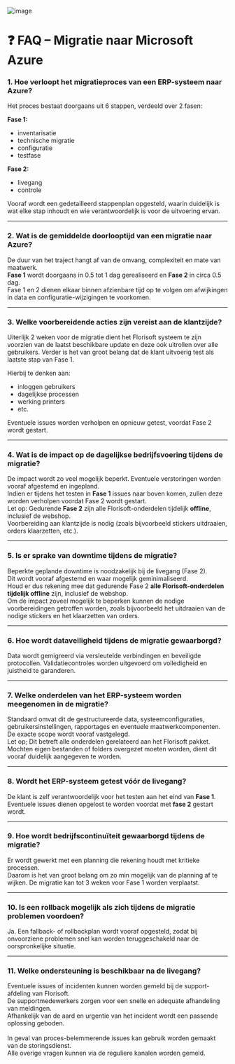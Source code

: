![image](https://github.com/user-attachments/assets/c868180d-893a-4744-bbaa-0f2847606598)


# ❓ FAQ – Migratie naar Microsoft Azure

### 1. Hoe verloopt het migratieproces van een ERP-systeem naar Azure?
Het proces bestaat doorgaans uit 6 stappen, verdeeld over 2 fasen: 

**Fase 1:** 
- inventarisatie
- technische migratie
- configuratie
- testfase

**Fase 2:**
- livegang
- controle

Vooraf wordt een gedetailleerd stappenplan opgesteld, waarin duidelijk is wat elke stap inhoudt en wie verantwoordelijk is voor de uitvoering ervan. 

---

### 2. Wat is de gemiddelde doorlooptijd van een migratie naar Azure?

De duur van het traject hangt af van de omvang, complexiteit en mate van maatwerk. <br>
**Fase 1** wordt doorgaans in 0.5 tot 1 dag gerealiseerd en **Fase 2** in circa 0.5 dag. <br>
Fase 1 en 2 dienen elkaar binnen afzienbare tijd op te volgen om afwijkingen in data en configuratie-wijzigingen te voorkomen. 

---

### 3. Welke voorbereidende acties zijn vereist aan de klantzijde?
Uiterlijk 2 weken voor de migratie dient het Florisoft systeem te zijn voorzien van de laatst beschikbare update en deze ook uitrollen over alle gebruikers.
Verder is het van groot belang dat de klant uitvoerig test als laatste stap van Fase 1. 

Hierbij te denken aan:
- inloggen gebruikers
- dagelijkse processen
- werking printers
- etc. 

Eventuele issues worden verholpen en opnieuw getest, voordat Fase 2 wordt gestart. 


---

### 4. Wat is de impact op de dagelijkse bedrijfsvoering tijdens de migratie?
De impact wordt zo veel mogelijk beperkt. Eventuele verstoringen worden vooraf afgestemd en ingepland. <br>
Indien er tijdens het testen in **Fase 1** issues naar boven komen, zullen deze worden verholpen voordat Fase 2 wordt gestart. <br>
Let op: Gedurende **Fase 2** zijn alle Florisoft-onderdelen tijdelijk **offline**, inclusief de webshop.<br>
Voorbereiding aan klantzijde is nodig (zoals bijvoorbeeld stickers uitdraaien, orders klaarzetten, etc.).

---

### 5. Is er sprake van downtime tijdens de migratie?
Beperkte geplande downtime is noodzakelijk bij de livegang (Fase 2). <br>
Dit wordt vooraf afgestemd en waar mogelijk geminimaliseerd.<br>
Houd er dus rekening mee dat gedurende Fase 2 **alle Florisoft-onderdelen tijdelijk offline** zijn, inclusief de webshop. <br>
Om de impact zoveel mogelijk te beperken kunnen de nodige voorbereidingen getroffen worden, zoals bijvoorbeeld het uitdraaien van de nodige stickers en het klaarzetten van orders. 

---

### 6. Hoe wordt dataveiligheid tijdens de migratie gewaarborgd?
Data wordt gemigreerd via versleutelde verbindingen en beveiligde protocollen. Validatiecontroles worden uitgevoerd om volledigheid en juistheid te garanderen.

---

### 7. Welke onderdelen van het ERP-systeem worden meegenomen in de migratie?
Standaard omvat dit de gestructureerde data, systeemconfiguraties, gebruikersinstellingen, rapportages en eventuele maatwerkcomponenten. De exacte scope wordt vooraf vastgelegd. <br>
Let op; Dit betreft alle onderdelen gerelateerd aan het Florisoft pakket. Mochten eigen bestanden of folders overgezet moeten worden, dient dit vooraf duidelijk aangegeven te worden. 

---

### 8. Wordt het ERP-systeem getest vóór de livegang?
De klant is zelf verantwoordelijk voor het testen aan het eind van **Fase 1**. <br>
Eventuele issues dienen opgelost te worden voordat met **fase 2** gestart wordt.

---

### 9. Hoe wordt bedrijfscontinuïteit gewaarborgd tijdens de migratie?
Er wordt gewerkt met een planning die rekening houdt met kritieke processen. <br>
Daarom is het van groot belang om zo min mogelijk van de planning af te wijken. De migratie kan tot 3 weken voor Fase 1 worden verplaatst.

---

### 10. Is een rollback mogelijk als zich tijdens de migratie problemen voordoen?
Ja. Een fallback- of rollbackplan wordt vooraf opgesteld, zodat bij onvoorziene problemen snel kan worden teruggeschakeld naar de oorspronkelijke situatie.

---

### 11. Welke ondersteuning is beschikbaar na de livegang?
Eventuele issues of incidenten kunnen worden gemeld bij de support-afdeling van Florisoft. <br>
De supportmedewerkers zorgen voor een snelle en adequate afhandeling van meldingen. <br>
Afhankelijk van de aard en urgentie van het incident wordt een passende oplossing geboden.<br><br>
In geval van proces-belemmerende issues kan gebruik worden gemaakt van de storingsdienst. <br>
Alle overige vragen kunnen via de reguliere kanalen worden gemeld.   
